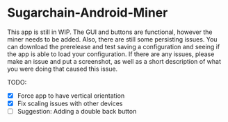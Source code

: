 # Sugarchain-Android-Miner

This app is still in WIP. The GUI and buttons are functional, however the miner needs to be added. Also, there are still some persisting issues. You can download the prerelease and test saving a configuration and seeing if the app is able to load your configuration. If there are any issues, please make an issue and put a screenshot, as well as a short description of what you were doing that caused this issue.

TODO:
- [x] Force app to have vertical orientation
- [x] Fix scaling issues with other devices
- [ ] Suggestion: Adding a double back button
